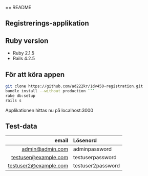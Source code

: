 == README

## Registrerings-applikation

## Ruby version
* Ruby 2.1.5
* Rails 4.2.5

## För att köra appen
```bash
git clone https://github.com/ad222kr/1dv450-registration.git 
bundle install --without production ``` 
rake db:setup
rails s 
```  
Applikationen hittas nu på localhost:3000  

## Test-data
| email | Lösenord |
|----:|:-------|
| admin@admin.com | adminpassword |
| testuser@example.com | testuserpassword |
| testuser2@example.com | testuser2password |



